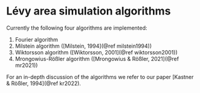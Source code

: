 # Lévy area simulation algorithms

Currently the following four algorithms are implemented:
1. Fourier algorithm
2. Milstein algorithm ([Milstein, 1994](@ref milstein1994))
3. Wiktorsson algorithm ([Wiktorsson, 2001](@ref wiktorsson2001))
4. Mrongowius-Rößler algorithm ([Mrongowius & Rößler, 2021](@ref mr2021))

For an in-depth discussion of the algorithms we refer to our paper [Kastner & Rößler, 1994](@ref kr2022).